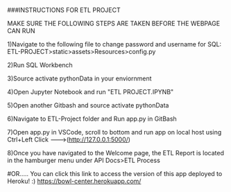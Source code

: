 ###INSTRUCTIONS FOR ETL PROJECT

MAKE SURE THE FOLLOWING STEPS ARE TAKEN BEFORE THE WEBPAGE CAN RUN

1)Navigate to the following file to change password and username for SQL: ETL-PROJECT>static>assets>Resources>config.py

2)Run SQL Workbench

3)Source activate pythonData in your enviornment

4)Open Jupyter Notebook and run "ETL PROJECT.IPYNB" 

5)Open another Gitbash and source activate pythonData

6)Navigate to ETL-Project folder and Run app.py in GitBash 

7)Open app.py in VSCode, scroll to bottom and run app on local host using Ctrl+Left Click --->(http://127.0.0.1:5000/)

8)Once you have navigated to the Welcome page, the ETL Report is located in the hamburger menu under API Docs>ETL Process

#OR.....
You can click this link to access the version of this app deployed to Heroku! :)
https://bowl-center.herokuapp.com/
